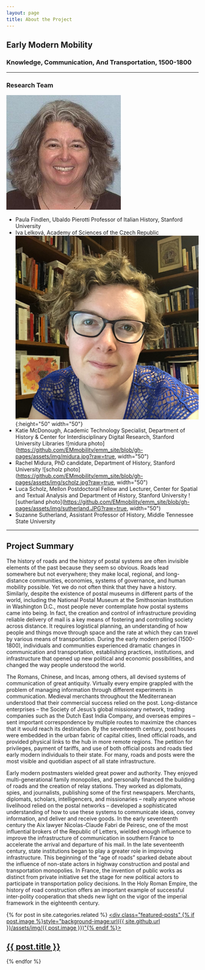 ```yaml
---
layout: page
title: About the Project
---
```


## Early Modern Mobility
### Knowledge, Communication, And Transportation, 1500-1800

---

### Research Team

![findlen photo](https://github.com/EMmobility/emm_site/blob/gh-pages/assets/img/findlen.jpg?raw=true&s=50)
- Paula Findlen, Ubaldo Pierotti Professor of Italian History, Stanford University
- Iva Lelková, Academy of Sciences of the Czech Republic
![mcdonough photo](https://github.com/EMmobility/emm_site/blob/gh-pages/assets/img/mcdonough.JPG?raw=true){:height="50" width="50"}
- Katie McDonough, Academic Technology Specialist, Department of History & Center for Interdisciplinary Digital Research, Stanford University Libraries
![midura photo](https://github.com/EMmobility/emm_site/blob/gh-pages/assets/img/midura.jpg?raw=true, width="50")
- Rachel Midura, PhD candidate, Department of History, Stanford University
![scholz photo](https://github.com/EMmobility/emm_site/blob/gh-pages/assets/img/scholz.jpg?raw=true, width="50")
- Luca Scholz, Mellon Postdoctoral Fellow and Lecturer, Center for Spatial and Textual Analysis and Department of History, Stanford University
![sutherland photo](https://github.com/EMmobility/emm_site/blob/gh-pages/assets/img/sutherland.JPG?raw=true, width="50")
- Suzanne Sutherland, Assistant Professor of History, Middle Tennessee State University

---

## Project Summary

The history of roads and the history of postal systems are often invisible elements of the past because they seem so obvious. Roads lead somewhere but not everywhere; they make local, regional, and long-distance communities, economies, systems of governance, and human mobility possible. Yet we do not often think that they have a history. Similarly, despite the existence of postal museums in different parts of the world, including the National Postal Museum at the Smithsonian Institution in Washington D.C., most people never contemplate how postal systems came into being. In fact, the creation and control of infrastructure providing reliable delivery of mail is a key means of fostering and controlling society across distance. It requires logistical planning, an understanding of how people and things move through space and the rate at which they can travel by various means of transportation. During the early modern period (1500-1800), individuals and communities experienced dramatic changes in communication and transportation, establishing practices, institutions, and infrastructure that opened up new political and economic possibilities, and changed the way people understood the world.

The Romans, Chinese, and Incas, among others, all devised systems of communication of great antiquity. Virtually every empire grappled with the problem of managing information through different experiments in communication. Medieval merchants throughout the Mediterranean understood that their commercial success relied on the post. Long-distance enterprises – the Society of Jesus’s global missionary network, trading companies such as the Dutch East India Company, and overseas empires – sent important correspondence by multiple routes to maximize the chances that it would reach its destination. By the seventeenth century, post houses were embedded in the urban fabric of capital cities, lined official roads, and provided physical links to the hub in more remote regions. The petition for privileges, payment of tariffs, and use of both official posts and roads tied early modern individuals to their state. For many, roads and posts were the most visible and quotidian aspect of all state infrastructure.

Early modern postmasters wielded great power and authority. They enjoyed multi-generational family monopolies, and personally financed the building of roads and the creation of relay stations. They worked as diplomats, spies, and journalists, publishing some of the first newspapers. Merchants, diplomats, scholars, intelligencers, and missionaries – really anyone whose livelihood relied on the postal networks – developed a sophisticated understanding of how to use these systems to communicate ideas, convey information, and deliver and receive goods. In the early seventeenth century the Aix lawyer Nicolas-Claude Fabri de Peiresc, one of the most influential brokers of the Republic of Letters, wielded enough influence to improve the infrastructure of communication in southern France to accelerate the arrival and departure of his mail. In the late seventeenth century, state institutions began to play a greater role in improving infrastructure. This beginning of the “age of roads” sparked debate about the influence of non-state actors in highway construction and postal and transportation monopolies. In France, the invention of public works as distinct from private initiative set the stage for new political actors to participate in transportation policy decisions. In the Holy Roman Empire, the history of road construction offers an important example of successful inter-polity cooperation that sheds new light on the vigor of the imperial framework in the eighteenth century.

{% for post in site.categories.related %}
  <a href="{{ site.github.url }}{{ post.url }}">
    <div class="featured-posts" {% if post.image %}style="background-image:url({{ site.github.url }}/assets/img/{{ post.image }})"{% endif %}>
      <h2><span>{{ post.title }}</span></h2>
    </div>
  </a>
{% endfor %}
